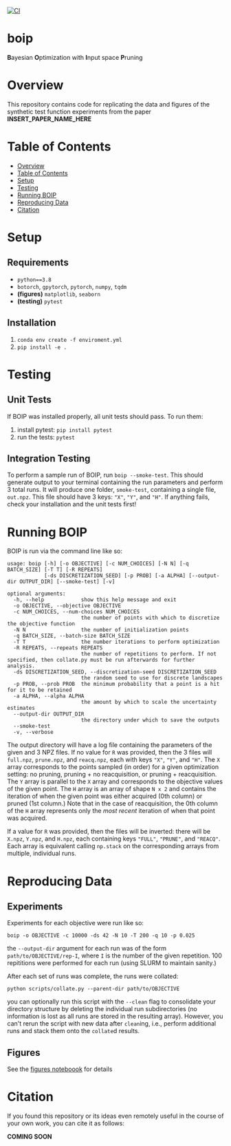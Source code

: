 [//]: # (Badges)
[![CI](https://github.com/davidegraff/boip/actions/workflows/CI.yaml/badge.svg)](https://github.com/davidegraff/boip/actions/workflows/CI.yaml)


# boip
**B**ayesian **O**ptimization with **I**nput space **P**runing

<!-- FIGURE HERE -->

# Overview
This repository contains code for replicating the data and figures of the synthetic test function experiments from the paper **INSERT_PAPER_NAME_HERE**

# Table of Contents
- [Overview](#overview)
- [Table of Contents](#table-of-contents)
- [Setup](#setup)
- [Testing](#testing)
- [Running BOIP](#running-boip)
- [Reproducing Data](#reproducing-data)
- [Citation](#citation)

# Setup

## Requirements
- `python==3.8`
- `botorch`, `gpytorch`, `pytorch`, `numpy`, `tqdm`
- **(figures)** `matplotlib`, `seaborn`
- **(testing)** `pytest`

## Installation
1. `conda env create -f enviroment.yml`
1. `pip install -e .`

# Testing

## Unit Tests
If BOIP was installed properly, all unit tests should pass. To run them:
1. install pytest: `pip install pytest`
1. run the tests: `pytest`

## Integration Testing
To perform a sample run of BOIP, run `boip --smoke-test`. This should generate output to your terminal containing the run parameters and perform 3 total runs. It will produce one folder, `smoke-test`, containing a single file, `out.npz`. This file should have 3 keys: `"X"`, `"Y"`, and `"H"`. If anything fails, check your installation and the unit tests first!

# Running BOIP

BOIP is run via the command line like so:
```
usage: boip [-h] [-o OBJECTIVE] [-c NUM_CHOICES] [-N N] [-q BATCH_SIZE] [-T T] [-R REPEATS]
            [-ds DISCRETIZATION_SEED] [-p PROB] [-a ALPHA] [--output-dir OUTPUT_DIR] [--smoke-test] [-v]

optional arguments:
  -h, --help            show this help message and exit
  -o OBJECTIVE, --objective OBJECTIVE
  -c NUM_CHOICES, --num-choices NUM_CHOICES
                        the number of points with which to discretize the objective function
  -N N                  the number of initialization points
  -q BATCH_SIZE, --batch-size BATCH_SIZE
  -T T                  the number iterations to perform optimization
  -R REPEATS, --repeats REPEATS
                        the number of repetitions to perform. If not specified, then collate.py must be run afterwards for further analysis.
  -ds DISCRETIZATION_SEED, --discretization-seed DISCRETIZATION_SEED
                        the random seed to use for discrete landscapes
  -p PROB, --prob PROB  the minimum probability that a point is a hit for it to be retained
  -a ALPHA, --alpha ALPHA
                        the amount by which to scale the uncertainty estimates
  --output-dir OUTPUT_DIR
                        the directory under which to save the outputs
  --smoke-test
  -v, --verbose
```

The output directory will have a log file containing the parameters of the given and 3 NPZ files. If no value for `R` was provided, then the 3 files will `full.npz`, `prune.npz`, and `reacq.npz`, each with keys `"X"`, `"Y"`, and `"H"`. The `X` array corresponds to the points sampled (in order) for a given optimization setting: no pruning, pruning + no reacquisition, or pruning + reacquisition. The `Y` array is parallel to the `X` array and corresponds to the objective values of the given point. The `H` array is an array of shape `N x 2` and contains the iteration of when the given point was either acquired (0th column) or pruned (1st column.) Note that in the case of reacquisition, the 0th column of the `H` array represents only the *most recent* iteration of when that point was acquired.

If a value for `R` was provided, then the files will be inverted: there will be `X.npz`, `Y.npz`, and `H.npz`, each containing keys `"FULL"`, `"PRUNE"`, and `"REACQ"`. Each array is equivalent calling `np.stack` on the corresponding arrays from multiple, individual runs.

# Reproducing Data

## Experiments

Experiments for each objective were run like so:
```
boip -o OBJECTIVE -c 10000 -ds 42 -N 10 -T 200 -q 10 -p 0.025
```
the `--output-dir` argument for each run was of the form `path/to/OBJECTIVE/rep-I`, where `I` is the number of the given repetition. 100 repititions were performed for each run (using SLURM to maintain sanity.)

After each set of runs was complete, the runs were collated:
```
python scripts/collate.py --parent-dir path/to/OBJECTIVE
```
you can optionally run this script with the `--clean` flag to consolidate your directory structure by deleting the individual run subdirectories (no information is lost as all runs are stored in the resulting array). However, you can't rerun the script with new data after `clean`ing, i.e., perform additional runs and stack them onto the `collate`d results.
## Figures

See the [figures noteboook](notebooks/figs.ipynb) for details

# Citation

If you found this repository or its ideas even remotely useful in the course of your own work, you can cite it as follows:

**COMING SOON**